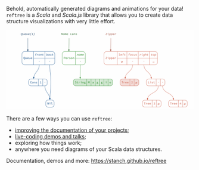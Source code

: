 Behold, automatically generated diagrams and animations for your data!
`reftree` is a *Scala* and *Scala.js* library that allows you to
create data structure visualizations with very little effort.

![teaser](docs/images/teaser.gif)

There are a few ways you can use `reftree`:

* [improving the documentation of your projects](https://stanch.github.io/zipper/);
* [live-coding demos and talks](https://stanch.github.io/reftree/Talks.html);
* exploring how things work;
* anywhere you need diagrams of your Scala data structures.

Documentation, demos and more: https://stanch.github.io/reftree
